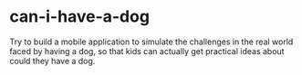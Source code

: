 # can-i-have-a-dog
Try to build a mobile application to simulate the challenges in the real world faced by having a dog, so that kids can actually get practical ideas about could they have a dog.
